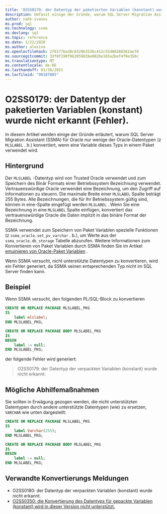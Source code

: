 ```yaml
---
title: 'O2SS0179: der Datentyp der paketierten Variablen (konstant) wurde nicht erkannt (Fehler).'
description: Umfasst einige der Gründe, warum SQL Server Migration Assistant (SSMA) für Oracle nur wenige der Oracle-Datentypen (z. b. MLSLABEL) konvertiert, wenn eine Variable dieses Typs in einem Paket verwendet wird.
author: nahk-ivanov
ms.prod: sql
ms.technology: ssma
ms.devlang: sql
ms.topic: reference
ms.date: 1/22/2020
ms.author: alexiva
ms.openlocfilehash: 2f8177ba20c6320b353bc412c55d80288262ae70
ms.sourcegitcommit: 33f0f190f962059826e002be165a2bef4f9e350c
ms.translationtype: MT
ms.contentlocale: de-DE
ms.lasthandoff: 01/30/2021
ms.locfileid: "99187885"
---
```

# <a name="o2ss0179-packaged-variable-constant-data-type-not-recognized-error"></a>O2SS0179: der Datentyp der paketierten Variablen (konstant) wurde nicht erkannt (Fehler).

In diesem Artikel werden einige der Gründe erläutert, warum SQL Server Migration Assistant (SSMA) für Oracle nur wenige der Oracle-Datentypen (z `MLSLABEL` . b.) konvertiert, wenn eine Variable dieses Typs in einem Paket verwendet wird.

## <a name="background"></a>Hintergrund

Der `MLSLABEL` -Datentyp wird von Trusted Oracle verwendet und zum Speichern des Binär Formats einer Betriebssystem Bezeichnung verwendet. Vertrauenswürdige Oracle verwendet eine Bezeichnung, um den Zugriff auf Informationen zu steuern. Die maximale Breite einer `MLSLABEL` Spalte beträgt 255 Bytes. Alle Bezeichnungen, die für Ihr Betriebssystem gültig sind, können in eine-Spalte eingefügt werden `MLSLABEL` . Wenn Sie eine Bezeichnung in eine `MLSLABEL` Spalte einfügen, konvertiert das vertrauenswürdige Oracle die Daten implizit in das binäre Format der Bezeichnung.

SSMA verwendet zum Speichern von Paket Variablen spezielle Funktionen (z `ssma_oracle.set_pv_varchar` . b.), um Werte aus der `ssma_oracle.db_storage` Tabelle abzurufen. Weitere Informationen zum Konvertieren von Paket Variablen durch SSMA finden Sie im Artikel [emuinieren von Oracle-Paket Variablen](../emulate-package-variables.md) .

Wenn SSMA versucht, nicht unterstützte Datentypen zu konvertieren, wird ein Fehler generiert, da SSMA seinen entsprechenden Typ nicht im SQL Server finden kann.

## <a name="example"></a>Beispiel

Wenn SSMA versucht, den folgenden PL/SQL-Block zu konvertieren

```sql
CREATE OR REPLACE PACKAGE MLSLABEL_PKG
IS
    label mlslabel;
END MLSLABEL_PKG;

CREATE OR REPLACE PACKAGE BODY MLSLABEL_PKG
IS
BEGIN
    label := null;
END MLSLABEL_PKG;
```

der folgende Fehler wird generiert:

> O2SS0179: der Datentyp der verpackten Variablen (konstant) wurde nicht erkannt.

## <a name="possible-remedies"></a>Mögliche Abhilfemaßnahmen

Sie sollten in Erwägung gezogen werden, die nicht unterstützten Datentypen durch andere unterstützte Datentypen (wie) zu ersetzen, `VARCHAR` wie unten dargestellt:

```sql
CREATE OR REPLACE PACKAGE MLSLABEL_PKG
IS
    label Varchar(255);
END MLSLABEL_PKG;

CREATE OR REPLACE PACKAGE BODY MLSLABEL_PKG
IS
BEGIN
    label := null;
END MLSLABEL_PKG;
```

## <a name="related-conversion-messages"></a>Verwandte Konvertierungs Meldungen

* O2SS0180: der Datentyp der verpackten Variablen (konstant) wurde nicht erkannt.
* [O2SS0350: die Konvertierung des Datentyps für gepackte Variablen (konstant) wird in dieser Version nicht unterstützt.](o2ss0350.md)
